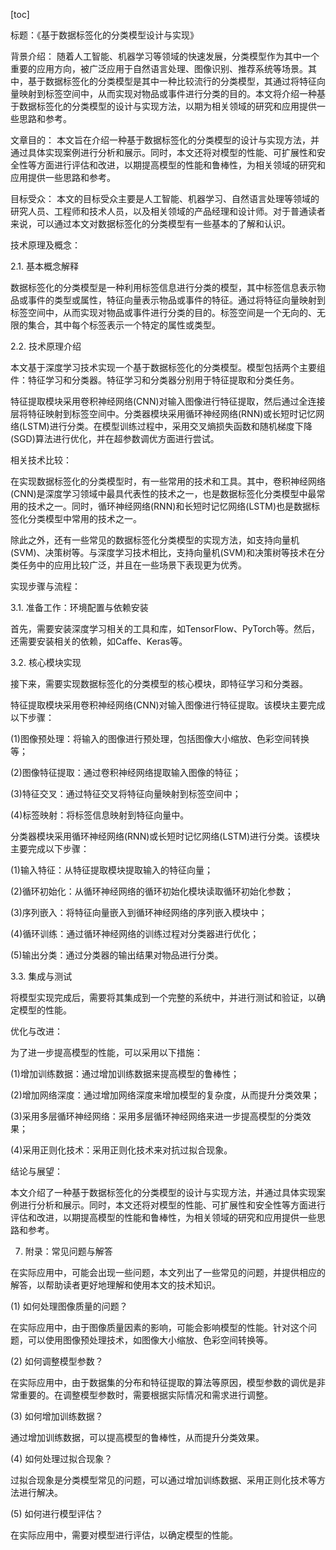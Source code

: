
[toc]                    
                
                
标题：《基于数据标签化的分类模型设计与实现》

背景介绍：
随着人工智能、机器学习等领域的快速发展，分类模型作为其中一个重要的应用方向，被广泛应用于自然语言处理、图像识别、推荐系统等场景。其中，基于数据标签化的分类模型是其中一种比较流行的分类模型，其通过将特征向量映射到标签空间中，从而实现对物品或事件进行分类的目的。本文将介绍一种基于数据标签化的分类模型的设计与实现方法，以期为相关领域的研究和应用提供一些思路和参考。

文章目的：
本文旨在介绍一种基于数据标签化的分类模型的设计与实现方法，并通过具体实现案例进行分析和展示。同时，本文还将对模型的性能、可扩展性和安全性等方面进行评估和改进，以期提高模型的性能和鲁棒性，为相关领域的研究和应用提供一些思路和参考。

目标受众：
本文的目标受众主要是人工智能、机器学习、自然语言处理等领域的研究人员、工程师和技术人员，以及相关领域的产品经理和设计师。对于普通读者来说，可以通过本文对数据标签化的分类模型有一些基本的了解和认识。

技术原理及概念：

2.1. 基本概念解释

数据标签化的分类模型是一种利用标签信息进行分类的模型，其中标签信息表示物品或事件的类型或属性，特征向量表示物品或事件的特征。通过将特征向量映射到标签空间中，从而实现对物品或事件进行分类的目的。标签空间是一个无向的、无限的集合，其中每个标签表示一个特定的属性或类型。

2.2. 技术原理介绍

本文基于深度学习技术实现一个基于数据标签化的分类模型。模型包括两个主要组件：特征学习和分类器。特征学习和分类器分别用于特征提取和分类任务。

特征提取模块采用卷积神经网络(CNN)对输入图像进行特征提取，然后通过全连接层将特征映射到标签空间中。分类器模块采用循环神经网络(RNN)或长短时记忆网络(LSTM)进行分类。在模型训练过程中，采用交叉熵损失函数和随机梯度下降(SGD)算法进行优化，并在超参数调优方面进行尝试。

相关技术比较：

在实现数据标签化的分类模型时，有一些常用的技术和工具。其中，卷积神经网络(CNN)是深度学习领域中最具代表性的技术之一，也是数据标签化分类模型中最常用的技术之一。同时，循环神经网络(RNN)和长短时记忆网络(LSTM)也是数据标签化分类模型中常用的技术之一。

除此之外，还有一些常见的数据标签化分类模型的实现方法，如支持向量机(SVM)、决策树等。与深度学习技术相比，支持向量机(SVM)和决策树等技术在分类任务中的应用比较广泛，并且在一些场景下表现更为优秀。

实现步骤与流程：

3.1. 准备工作：环境配置与依赖安装

首先，需要安装深度学习相关的工具和库，如TensorFlow、PyTorch等。然后，还需要安装相关的依赖，如Caffe、Keras等。

3.2. 核心模块实现

接下来，需要实现数据标签化的分类模型的核心模块，即特征学习和分类器。

特征提取模块采用卷积神经网络(CNN)对输入图像进行特征提取。该模块主要完成以下步骤：

(1)图像预处理：将输入的图像进行预处理，包括图像大小缩放、色彩空间转换等；

(2)图像特征提取：通过卷积神经网络提取输入图像的特征；

(3)特征交叉：通过特征交叉将特征向量映射到标签空间中；

(4)标签映射：将标签信息映射到特征向量中。

分类器模块采用循环神经网络(RNN)或长短时记忆网络(LSTM)进行分类。该模块主要完成以下步骤：

(1)输入特征：从特征提取模块提取输入的特征向量；

(2)循环初始化：从循环神经网络的循环初始化模块读取循环初始化参数；

(3)序列嵌入：将特征向量嵌入到循环神经网络的序列嵌入模块中；

(4)循环训练：通过循环神经网络的训练过程对分类器进行优化；

(5)输出分类：通过分类器的输出结果对物品进行分类。

3.3. 集成与测试

将模型实现完成后，需要将其集成到一个完整的系统中，并进行测试和验证，以确定模型的性能。

优化与改进：

为了进一步提高模型的性能，可以采用以下措施：

(1)增加训练数据：通过增加训练数据来提高模型的鲁棒性；

(2)增加网络深度：通过增加网络深度来增加模型的复杂度，从而提升分类效果；

(3)采用多层循环神经网络：采用多层循环神经网络来进一步提高模型的分类效果；

(4)采用正则化技术：采用正则化技术来对抗过拟合现象。

结论与展望：

本文介绍了一种基于数据标签化的分类模型的设计与实现方法，并通过具体实现案例进行分析和展示。同时，本文还将对模型的性能、可扩展性和安全性等方面进行评估和改进，以期提高模型的性能和鲁棒性，为相关领域的研究和应用提供一些思路和参考。

7. 附录：常见问题与解答

在实际应用中，可能会出现一些问题，本文列出了一些常见的问题，并提供相应的解答，以帮助读者更好地理解和使用本文的技术知识。

(1) 如何处理图像质量的问题？

在实际应用中，由于图像质量因素的影响，可能会影响模型的性能。针对这个问题，可以使用图像预处理技术，如图像大小缩放、色彩空间转换等。

(2) 如何调整模型参数？

在实际应用中，由于数据集的分布和特征提取的算法等原因，模型参数的调优是非常重要的。在调整模型参数时，需要根据实际情况和需求进行调整。

(3) 如何增加训练数据？

通过增加训练数据，可以提高模型的鲁棒性，从而提升分类效果。

(4) 如何处理过拟合现象？

过拟合现象是分类模型常见的问题，可以通过增加训练数据、采用正则化技术等方法进行解决。

(5) 如何进行模型评估？

在实际应用中，需要对模型进行评估，以确定模型的性能。


